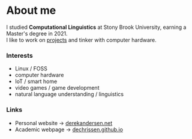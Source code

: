 # About me

I studied **Computational Linguistics** at Stony Brook University, earning a Master's degree in 2021.  
I like to work on [projects](https://derekandersen.net/projects) and tinker with computer hardware.

### Interests

- Linux / FOSS
- computer hardware
- IoT / smart home
- video games / game development
- natural language understanding / linguistics

### Links

- Personal website → [derekandersen.net](https://derekandersen.net/)  
- Academic webpage → [dechrissen.github.io](https://dechrissen.github.io/)
